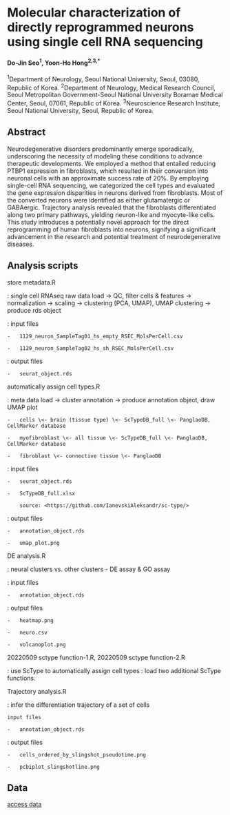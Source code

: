 # Molecular characterization of directly reprogrammed neurons using single cell RNA sequencing

#### Do-Jin Seo<sup>1</sup>, Yoon-Ho Hong<sup>2,3,\*</sup>

<sup>1</sup>Department of Neurology, Seoul National University, Seoul, 03080, Republic of Korea. 
<sup>2</sup>Department of Neurology, Medical Research Council, Seoul Metropolitan Government-Seoul National University Boramae Medical Center, Seoul, 07061, Republic of Korea. 
<sup>3</sup>Neuroscience Research Institute, Seoul National University, Seoul, Republic of Korea.

## Abstract

Neurodegenerative disorders predominantly emerge sporadically, underscoring the necessity of modeling these conditions to advance therapeutic developments. 
We employed a method that entailed reducing PTBP1 expression in fibroblasts, which resulted in their conversion into neuronal cells with an approximate success rate of 20%. By employing single-cell RNA sequencing, we categorized the cell types and evaluated the gene expression disparities in neurons derived from fibroblasts. Most of the converted neurons were identified as either glutamatergic or GABAergic. Trajectory analysis revealed that the fibroblasts differentiated along two primary pathways, yielding neuron-like and myocyte-like cells. 
This study introduces a potentially novel approach for the direct reprogramming of human fibroblasts into neurons, signifying a significant advancement in the research and potential treatment of neurodegenerative diseases.

## Analysis scripts

store metadata.R

:   single cell RNAseq raw data load -\> QC, filter cells & features -\> normalization -\> scaling -\> clustering (PCA, UMAP), UMAP clustering -\> produce rds object

:   input files

    -   1129_neuron_SampleTag01_hs_empty_RSEC_MolsPerCell.csv

    -   1129_neuron_SampleTag02_hs_sh_RSEC_MolsPerCell.csv

:   output files

    -   seurat_object.rds

automatically assign cell types.R

:   meta data load -\> cluster annotation -\> produce annotation object, draw UMAP plot

    -   cells \<- brain (tissue type) \<- ScTypeDB_full \<- PanglaoDB, CellMarker database

    -   myofibroblast \<- all tissue \<- ScTypeDB_full \<- PanglaoDB, CellMarker database

    -   fibroblast \<- connective tissue \<- PanglaoDB

:   input files

    -   seurat_object.rds

    -   ScTypeDB_full.xlsx

        source: <https://github.com/IanevskiAleksandr/sc-type/>

:   output files

    -   annotation_object.rds

    -   umap_plot.png

DE analysis.R

:   neural clusters vs. other clusters - DE assay & GO assay

:   input files

    -   annotation_object.rds

:   output files

    -   heatmap.png

    -   neuro.csv

    -   volcanoplot.png

20220509 sctype function-1.R, 20220509 sctype function-2.R

:   use ScType to automatically assign cell types : load two additional ScType functions.

Trajectory analysis.R

:   infer the differentiation trajectory of a set of cells

    input files

    -   annotation_object.rds

:   output files

    -   cells_ordered_by_slingshot_pseudotime.png

    -   pcbiplot_slingshotline.png

## Data

[access data](https://drive.google.com/drive/folders/11PFSiti3EtbPt2UwwIpIlMXDQNfXhRNq)

